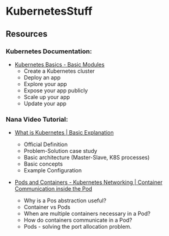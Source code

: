 # KubernetesStuff

## Resources

### Kubernetes Documentation:

* [Kubernetes Basics - Basic Modules](https://kubernetes.io/docs/tutorials/kubernetes-basics/)
  * Create a Kubernetes cluster
  * Deploy an app
  * Explore your app
  * Expose your app publicly
  * Scale up your app
  * Update your app
  
### Nana Video Tutorial:

* [What is Kubernetes | Basic Explanation](https://www.youtube.com/watch?v=VnvRFRk_51k&list=PLy7NrYWoggjziYQIDorlXjTvvwweTYoNC&index=1)
  * Official Definition
  * Problem-Solution case study
  * Basic architecture (Master-Slave, K8S processes)
  * Basic concepts
  * Example Configuration
 
* [Pods and Containers - Kubernetes Networking | Container Communication inside the Pod](https://www.youtube.com/watch?v=5cNrTU6o3Fw)
  * Why is a Pos abstraction useful?
  * Container vs Pods
  * When are multiple containers necessary in a Pod?
  * How do containers communicate in a Pod?
  * Pods - solving the port allocation problem.
